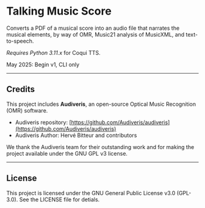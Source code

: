 # Talking Music Score

Converts a PDF of a musical score into an audio file that narrates the musical elements, by way of OMR, Music21 analysis of MusicXML, and text-to-speech.

*Requires Python 3.11.x* for Coqui TTS. 

May 2025: Begin v1, CLI only 

---

## Credits

This project includes **Audiveris**, an open-source Optical Music Recognition (OMR) software.

- Audiveris repository: [https://github.com/Audiveris/audiveris](https://github.com/Audiveris/audiveris)
- Audiveris Author: Hervé Bitteur and contributors

We thank the Audiveris team for their outstanding work and for making the project available under the GNU GPL v3 license.

---

## License

This project is licensed under the GNU General Public License v3.0 (GPL-3.0). See the
LICENSE file for detials. 
